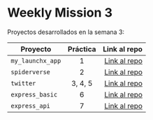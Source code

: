 # Weekly Mission 3

Proyectos desarrollados en la semana 3:

| Proyecto | Práctica | Link al repo |
| ------------- |:-------------:| -----:|
|`my_launchx_app`|1|[Link al repo](https://github.com/mrFaccio/my_launchx_app)|
|`spiderverse`|2|[Link al repo](https://github.com/mrFaccio/spiderverse)|
|`twitter`|3, 4, 5|[Link al repo](https://github.com/mrFaccio/twitter)|
|`express_basic`|6|[Link al repo](https://github.com/mrFaccio/express_basic)|
|`express_api`|7|[Link al repo](https://github.com/mrFaccio/express_api)|
